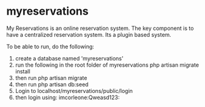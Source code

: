 myreservations
==============


My Reservations is an online reservation system. The key component is to have a centralized reservation system.
Its a plugin based system.

To be able to run, do the following:

1. create a database named 'myreservations'
2. run the following in the root folder of myreservations php artisan migrate install
3. then run php artisan migrate
4. then run php artisan db:seed
5. Login to localhost/myreservations/public/login
6. then login using: imcorleone:Qweasd123:
